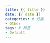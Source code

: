 ```yaml
---
title: {{ title }}
date: {{ date }}
categories: # 分类
- Other
tags: # 标签
- Default
---
```

<!--description--->


<!--more-->
